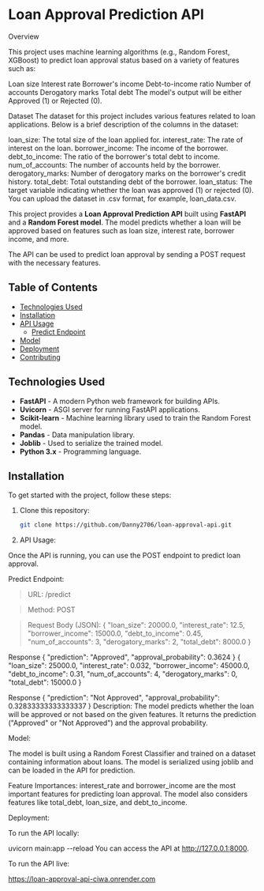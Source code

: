 # Loan Approval Prediction API

Overview

This project uses machine learning algorithms (e.g., Random Forest, XGBoost) to predict loan approval status based on a variety of features such as:

Loan size
Interest rate
Borrower's income
Debt-to-income ratio
Number of accounts
Derogatory marks
Total debt
The model's output will be either Approved (1) or Rejected (0).

Dataset
The dataset for this project includes various features related to loan applications. Below is a brief description of the columns in the dataset:

loan_size: The total size of the loan applied for.
interest_rate: The rate of interest on the loan.
borrower_income: The income of the borrower.
debt_to_income: The ratio of the borrower's total debt to income.
num_of_accounts: The number of accounts held by the borrower.
derogatory_marks: Number of derogatory marks on the borrower's credit history.
total_debt: Total outstanding debt of the borrower.
loan_status: The target variable indicating whether the loan was approved (1) or rejected (0).
You can upload the dataset in .csv format, for example, loan_data.csv.

This project provides a **Loan Approval Prediction API** built using **FastAPI** and a **Random Forest model**. The model predicts whether a loan will be approved based on features such as loan size, interest rate, borrower income, and more.

The API can be used to predict loan approval by sending a POST request with the necessary features.

## **Table of Contents**

- [Technologies Used](#technologies-used)
- [Installation](#installation)
- [API Usage](#api-usage)
  - [Predict Endpoint](#predict-endpoint)
- [Model](#model)
- [Deployment](#deployment)
- [Contributing](#contributing)

## **Technologies Used**

- **FastAPI** - A modern Python web framework for building APIs.
- **Uvicorn** - ASGI server for running FastAPI applications.
- **Scikit-learn** - Machine learning library used to train the Random Forest model.
- **Pandas** - Data manipulation library.
- **Joblib** - Used to serialize the trained model.
- **Python 3.x** - Programming language.

## **Installation**

To get started with the project, follow these steps:

1. Clone this repository:

   ```bash
   git clone https://github.com/Danny2706/loan-approval-api.git

   ```

2. API Usage:

Once the API is running, you can use the POST endpoint to predict loan approval.

Predict Endpoint:

> URL: /predict

> Method: POST

> Request Body (JSON):
> {
> "loan_size": 20000.0,
> "interest_rate": 12.5,
> "borrower_income": 15000.0,
> "debt_to_income": 0.45,
> "num_of_accounts": 3,
> "derogatory_marks": 2,
> "total_debt": 8000.0
> }

Response
{
"prediction": "Approved",
"approval_probability": 0.3624
}
{
"loan_size": 25000.0,
"interest_rate": 0.032,
"borrower_income": 45000.0,
"debt_to_income": 0.31,
"num_of_accounts": 4,
"derogatory_marks": 0,
"total_debt": 15000.0
}

Response
{
"prediction": "Not Approved",
"approval_probability": 0.32833333333333337
}
Description:
The model predicts whether the loan will be approved or not based on the given features. It returns the prediction ("Approved" or "Not Approved") and the approval probability.

Model:

The model is built using a Random Forest Classifier and trained on a dataset containing information about loans. The model is serialized using joblib and can be loaded in the API for prediction.

Feature Importances:
interest_rate and borrower_income are the most important features for predicting loan approval.
The model also considers features like total_debt, loan_size, and debt_to_income.

Deployment:

To run the API locally:

uvicorn main:app --reload
You can access the API at http://127.0.0.1:8000.

To run the API live:

https://loan-approval-api-ciwa.onrender.com
